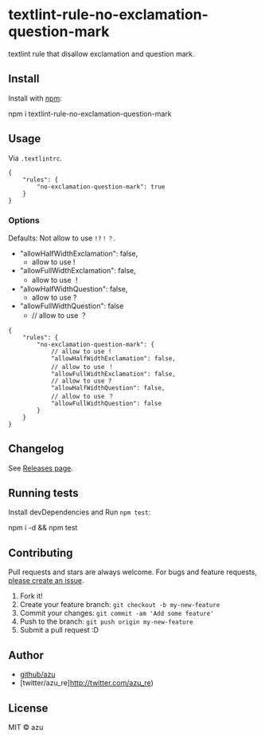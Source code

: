 # textlint-rule-no-exclamation-question-mark

textlint rule that disallow exclamation and question mark.

## Install

Install with [npm](https://www.npmjs.com/):

  npm i textlint-rule-no-exclamation-question-mark

## Usage

Via `.textlintrc`.

```
{
    "rules": {
        "no-exclamation-question-mark": true
    }
}
```

### Options

Defaults: Not allow to use `!?！？`.

- "allowHalfWidthExclamation": false,
    - allow to use !
- "allowFullWidthExclamation": false,
    - allow to use ！
- "allowHalfWidthQuestion": false,
    - allow to use ?
- "allowFullWidthQuestion": false
    - // allow to use ？

```
{
    "rules": {
        "no-exclamation-question-mark": {
            // allow to use !
            "allowHalfWidthExclamation": false,
            // allow to use ！
            "allowFullWidthExclamation": false,
            // allow to use ?
            "allowHalfWidthQuestion": false,
            // allow to use ？
            "allowFullWidthQuestion": false
        }
    }
}
```


## Changelog

See [Releases page](https://github.com/azu/textlint-rule-no-exclamation-question-mark/releases).

## Running tests

Install devDependencies and Run `npm test`:

  npm i -d && npm test

## Contributing

Pull requests and stars are always welcome.
For bugs and feature requests, [please create an issue](https://github.com/azu/textlint-rule-no-exclamation-question-mark/issues).

1. Fork it!
2. Create your feature branch: `git checkout -b my-new-feature`
3. Commit your changes: `git commit -am 'Add some feature'`
4. Push to the branch: `git push origin my-new-feature`
5. Submit a pull request :D

## Author

- [github/azu](https://github.com/azu)
- [twitter/azu_re]http://twitter.com/azu_re)

## License

MIT © azu
